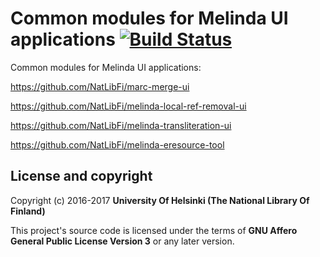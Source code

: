 # Common modules for Melinda UI applications [![Build Status](https://travis-ci.org/NatLibFi/melinda-ui-commons.svg?branch=master)](https://travis-ci.org/NatLibFi/melinda-ui-commons)

Common modules for Melinda UI applications:

https://github.com/NatLibFi/marc-merge-ui

https://github.com/NatLibFi/melinda-local-ref-removal-ui

https://github.com/NatLibFi/melinda-transliteration-ui

https://github.com/NatLibFi/melinda-eresource-tool

## License and copyright

Copyright (c) 2016-2017 **University Of Helsinki (The National Library Of Finland)**

This project's source code is licensed under the terms of **GNU Affero General Public License Version 3** or any later version.
